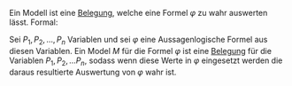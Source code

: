 Ein Modell ist eine [Belegung](Belegung.md), welche eine Formel $\varphi$ zu wahr auswerten lässt.
Formal:

Sei $P_1, P_2, \dots, P_n$ Variablen und sei $\varphi$ eine Aussagenlogische Formel aus diesen Variablen.
Ein Model $M$ für die Formel $\varphi$  ist eine [Belegung](Belegung.md) für die Variablen $P_1, P_2, \dots P_n$, sodass wenn diese Werte in $\varphi$ eingesetzt werden die daraus resultierte Auswertung von $\varphi$ wahr ist.